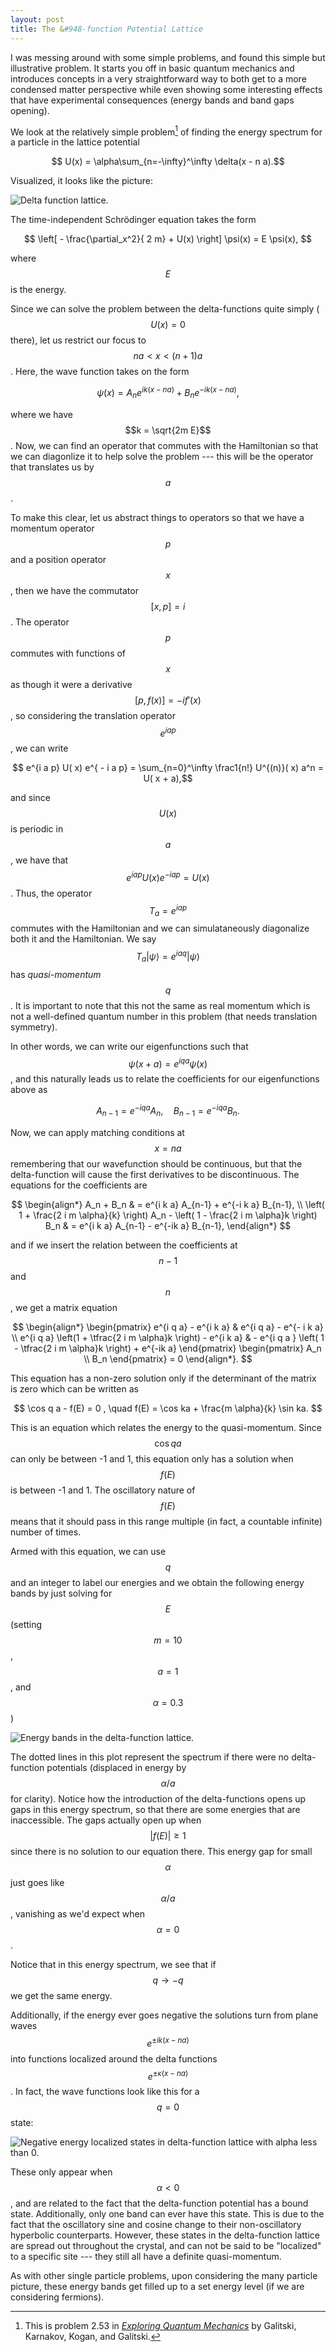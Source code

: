 ```yaml
---
layout: post
title: The &#948-function Potential Lattice
---
```


I was messing around with some simple problems, and found this simple but illustrative problem. It starts you off in basic quantum mechanics and introduces concepts in a very straightforward way to both get to a more condensed matter perspective while even showing some interesting effects that have experimental consequences (energy bands and band gaps opening).

We look at the relatively simple problem[^1] of finding the energy spectrum for a particle in the lattice potential

$$ U(x) = \alpha\sum_{n=-\infty}^\infty \delta(x - n a).$$

Visualized, it looks like the picture:

<img class="displayed" src="../img/Delta-fcn-lattice.png" alt="Delta function lattice." />

The time-independent Schr&ouml;dinger equation takes the form

$$ \left[ - \frac{\partial_x^2}{ 2 m} + U(x) \right] \psi(x) = E \psi(x), $$

where $$E$$ is the energy.

Since we can solve the problem between the delta-functions quite simply ($$U(x) =0 $$ there), let us restrict our focus to $$na < x < (n+1)a$$. Here, the wave function takes on the form

$$ \psi(x) = A_n e^{ik(x-na)} + B_n e^{-ik(x-na)},$$

where we have $$k = \sqrt{2m E}$$. Now, we can find an operator that commutes with the Hamiltonian so that we can diagonlize it to help solve the problem --- this will be the operator that translates us by $$a$$.

To make this clear, let us abstract things to operators so that we have a momentum operator $$   p$$ and a position operator $$   x$$, then we have the commutator $$ [   x,   p] = i$$. The operator $$  p$$ commutes with functions of $$  x$$ as though it were a derivative $$[  p, f(  x)] = -i f'(  x)$$, so considering the translation operator $$ e^{i a   p }$$, we can write

$$ e^{i a   p} U(  x) e^{ - i a   p} = \sum_{n=0}^\infty \frac1{n!} U^{(n)}(  x) a^n = U(  x + a),$$

and since $$U(x)$$ is periodic in $$a$$, we have that $$e^{i a   p} U(  x) e^{ - i a   p} = U(  x)$$. Thus, the operator $$  T_a = e^{i a   p}$$ commutes with the Hamiltonian and we can simulataneously diagonalize both it and the Hamiltonian. We say $$  T_a \lvert \psi\rangle = e^{i a q} \lvert \psi \rangle $$ has _quasi-momentum_ $$q$$. It is important to note that this not the same as real momentum which is not a well-defined quantum number in this problem (that needs translation symmetry).

In other words, we can write our eigenfunctions such that $$ \psi(x+a) = e^{i q a} \psi(x)$$, and this naturally leads us to relate the coefficients for our eigenfunctions above as

$$ A_{n-1} = e^{-i q a} A_n, \quad B_{n-1} = e^{-i q a} B_n. $$

Now, we can apply matching conditions at $$ x = na$$ remembering that our wavefunction should be continuous, but that the delta-function will cause the first derivatives to be discontinuous. The equations for the coefficients are

$$
\begin{align*}
  A_n + B_n &  = e^{i k a} A_{n-1} + e^{-i k a} B_{n-1}, \\
  \left( 1 + \frac{2 i m \alpha}{k} \right) A_n - \left( 1 - \frac{2 i m \alpha}k \right) B_n & = e^{i k a} A_{n-1} - e^{-ik a} B_{n-1},
\end{align*}
$$

and if we insert the relation between the coefficients at $$n-1$$ and $$n$$, we get a matrix equation

$$
\begin{align*}
  \begin{pmatrix}
    e^{i q a} - e^{i k a} & e^{i q a} - e^{- i k a} \\
    e^{i q a} \left(1 + \tfrac{2 i m \alpha}k \right) - e^{i k a} & - e^{i q a } \left( 1 - \tfrac{2 i m \alpha}k \right) + e^{-ik a}
  \end{pmatrix} 
  \begin{pmatrix}
  A_n \\ B_n
  \end{pmatrix} = 0
\end{align*}.
$$

This equation has a non-zero solution only if the determinant of the matrix is zero which can be written as

$$
  \cos q a - f(E) = 0 , \quad f(E) = \cos ka + \frac{m \alpha}{k} \sin ka.
$$

This is an equation which relates the energy to the quasi-momentum. Since $$\cos q a$$ can only be between -1 and 1, this equation only has a solution when $$f(E)$$ is between -1 and 1. The oscillatory nature of $$f(E)$$ means that it should pass in this range multiple (in fact, a countable infinite) number of times. 

Armed with this equation, we can use $$ q$$ and an integer to label our energies and we obtain the following energy bands by just solving for $$E$$ (setting $$m = 10$$, $$ a = 1$$, and $$ \alpha = 0.3 $$)

<img class="displayed" src="../img/Bands-delta-fcn-lattice.png" alt="Energy bands in the delta-function lattice." />

The dotted lines in this plot represent the spectrum if there were no delta-function potentials (displaced in energy by $$ \alpha / a $$ for clarity). Notice how the introduction of the delta-functions opens up gaps in this energy spectrum, so that there are some energies that are inaccessible. The gaps actually open up when $$\lvert f(E)\rvert \geq 1$$ since there is no solution to our equation there. This energy gap for small $$\alpha$$ just goes like $$\alpha/a$$, vanishing as we'd expect when $$\alpha = 0$$.

Notice that in this energy spectrum, we see that if $$q \rightarrow -q$$ we get the same energy. 

Additionally, if the energy ever goes negative the solutions turn from plane waves $$e^{\pm i k (x-na)}$$ into functions localized around the delta functions $$e^{\pm\kappa(x-na)}$$. In fact, the wave functions look like this for a $$q=0$$ state:

<img class="displayed" src="../img/Localized-states-delta-fcn-lattice.png" alt="Negative energy localized states in delta-function lattice with alpha less than 0." />

These only appear when $$\alpha <0$$, and are related to the fact that the delta-function potential has a bound state. Additionally, only one band can ever have this state. This is due to the fact that the oscillatory sine and cosine change to their non-oscillatory hyperbolic counterparts. However, these states in the delta-function lattice are spread out throughout the crystal, and can not be said to be "localized" to a specific site --- they still all have a definite quasi-momentum.

As with other single particle problems, upon considering the many particle picture, these energy bands get filled up to a set energy level (if we are considering fermions).

[^1]: This is problem 2.53 in [_Exploring Quantum Mechanics_](http://www.amazon.com/Exploring-Quantum-Mechanics-Collection-Researchers/dp/0199232725) by Galitski, Karnakov, Kogan, and Galitski.